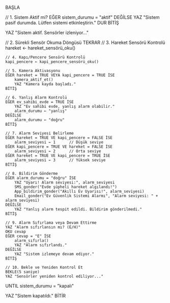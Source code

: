 BAŞLA

// 1. Sistem Aktif mi?
EĞER sistem_durumu = "aktif" DEĞİLSE
    YAZ "Sistem pasif durumda. Lütfen sistemi etkinleştirin."
    DUR
BİTİŞ

YAZ "Sistem aktif. Sensörler izleniyor..."

// 2. Sürekli Sensör Okuma Döngüsü
TEKRAR
    // 3. Hareket Sensörü Kontrolü
    hareket ← hareket_sensörü_oku()
    
    // 4. Kapı/Pencere Sensörü Kontrolü
    kapi_pencere ← kapi_pencere_sensörü_oku()
    
    // 5. Kamera Aktivasyonu
    EĞER hareket = TRUE VEYA kapi_pencere = TRUE İSE
        kamera_aktif_et()
        YAZ "Kamera kayda başladı."
    BİTİŞ

    // 6. Yanlış Alarm Kontrolü
    EĞER ev_sahibi_evde = TRUE İSE
        YAZ "Ev sahibi evde, yanlış alarm olabilir."
        alarm_durumu ← "yanlış"
    DEĞİLSE
        alarm_durumu ← "doğru"
    BİTİŞ

    // 7. Alarm Seviyesi Belirleme
    EĞER hareket = TRUE VE kapi_pencere = FALSE İSE
        alarm_seviyesi ← 1      // Düşük seviye
    EĞER kapi_pencere = TRUE VE hareket = FALSE İSE
        alarm_seviyesi ← 2      // Orta seviye
    EĞER hareket = TRUE VE kapi_pencere = TRUE İSE
        alarm_seviyesi ← 3      // Yüksek seviye
    BİTİŞ

    // 8. Bildirim Gönderme
    EĞER alarm_durumu = "doğru" İSE
        YAZ "Uyarı! Alarm seviyesi:", alarm_seviyesi
        SMS_gonder("Evde şüpheli hareket algılandı!")
        App_bildirim_gonder("Akıllı Ev Uyarısı!", alarm_seviyesi)
        Email_gonder("Ev Güvenlik Sistemi Alarmı", "Alarm seviyesi: " + alarm_seviyesi)
    DEĞİLSE
        YAZ "Yanlış alarm tespit edildi. Bildirim gönderilmedi."
    BİTİŞ

    // 9. Alarm Sıfırlama veya Devam Ettirme
    YAZ "Alarm sıfırlansın mı? (E/H)"
    OKU cevap
    EĞER cevap = "E" İSE
        alarm_sıfırla()
        YAZ "Alarm sıfırlandı."
    DEĞİLSE
        YAZ "Sistem izlemeye devam ediyor."
    BİTİŞ

    // 10. Bekle ve Yeniden Kontrol Et
    BEKLE(5 saniye)
    YAZ "Sensörler yeniden kontrol ediliyor..."
UNTIL sistem_durumu = "kapalı"

YAZ "Sistem kapatıldı."
BİTİR
